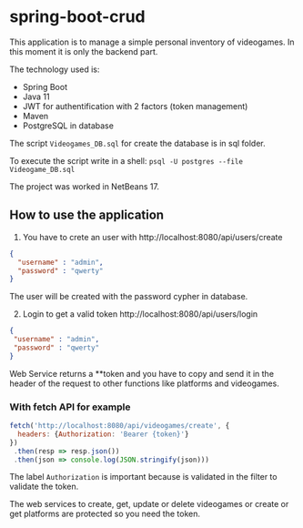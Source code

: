 # spring-boot-crud

This application is to manage a simple personal inventory of videogames. In this moment it is only the backend part.

The technology used is:
  - Spring Boot 
  - Java 11
  - JWT for authentification with 2 factors (token management)
  - Maven
  - PostgreSQL in database

The script `Videogames_DB.sql` for create the database is in sql folder.
  
To execute the script write in a shell:
  `psql -U postgres --file Videogame_DB.sql`
  
The project was worked in NetBeans 17.

How to use the application
----------------------------------------
1. You have to crete an user with
  http://localhost:8080/api/users/create
  ```json
  {
    "username" : "admin",
    "password" : "qwerty"
  }
  ```
  
  The user will be created with the password cypher in database.
  
 2. Login to get a valid token
  http://localhost:8080/api/users/login
   ```json
  {
    "username" : "admin",
    "password" : "qwerty"
  }
  ```
  
  Web Service returns a **token and you have to copy and send it in the header of the request to other functions like platforms and videogames.
  
  ### With fetch API for example
  ```javascript
  fetch('http://localhost:8080/api/videogames/create', {
    headers: {Authorization: 'Bearer {token}'}
  })
   .then(resp => resp.json())
   .then(json => console.log(JSON.stringify(json)))
   ```
   
   The label `Authorization` is important because is validated in the filter to validate the token.
   
   The web services to create, get, update or delete videogames or create or get platforms are protected so you need the token.
    
  
